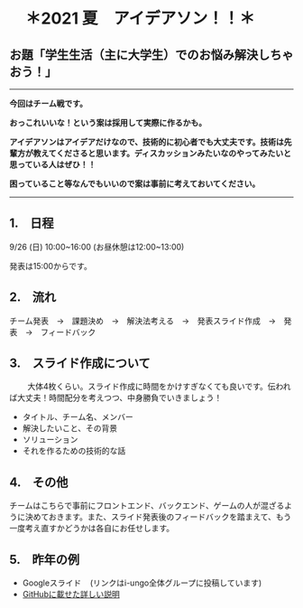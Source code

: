 # 　＊2021 夏　アイデアソン！！＊
  
  
## お題「学生生活（主に大学生）でのお悩み解決しちゃおう！」
  
___
**今回はチーム戦です。**
  
**おっこれいいな！という案は採用して実際に作るかも。**
  
**アイデアソンはアイデアだけなので、技術的に初心者でも大丈夫です。技術は先輩方が教えてくださると思います。ディスカッションみたいなのやってみたいと思っている人はぜひ！！**
  
**困っていること等なんでもいいので案は事前に考えておいてください。**
  
___
  
## 1.　日程
  
9/26 (日) 10:00\~16:00 (お昼休憩は12:00\~13:00)
  
  発表は15:00からです。　
　　
## 2.　流れ
  
チーム発表　→　課題決め　→　解決法考える　→　発表スライド作成　→　発表　→　フィードバック
　
## 3.　スライド作成について
　　
大体4枚くらい。スライド作成に時間をかけすぎなくても良いです。伝われば大丈夫！時間配分を考えつつ、中身勝負でいきましょう！
  
* タイトル、チーム名、メンバー
* 解決したいこと、その背景
* ソリューション
* それを作るための技術的な話
  
## 4.　その他
  
チームはこちらで事前にフロントエンド、バックエンド、ゲームの人が混ざるように決めておきます。また、スライド発表後のフィードバックを踏まえて、もう一度考え直すかどうかは各自にお任せします。
  
## 5.　昨年の例
  
* Googleスライド &nbsp;&nbsp;&nbsp;(リンクはi-ungo全体グループに投稿しています)
* [GitHubに載せた詳しい説明](https://github.com/i-ungo/2021_spring_ideathon)
